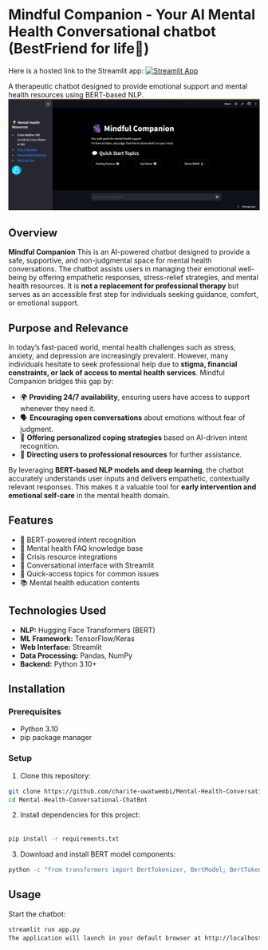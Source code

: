 # Mindful Companion - Your AI Mental Health Conversational chatbot (BestFriend for life🌚)

Here is a hosted link to the Streamlit app: [![Streamlit App](https://static.streamlit.io/badges/streamlit_badge_black_white.svg)](https://mental-health-conversational-chatbot.streamlit.app/) 

A therapeutic chatbot designed to provide emotional support and mental health resources using BERT-based NLP.
![Chatbot Interface UI](image.png)


##  Overview  

**Mindful Companion**  This is an AI-powered chatbot designed to provide a safe, supportive, and non-judgmental space for mental health conversations. The chatbot assists users in managing their emotional well-being by offering empathetic responses, stress-relief strategies, and mental health resources. It is **not a replacement for professional therapy** but serves as an accessible first step for individuals seeking guidance, comfort, or emotional support.  

##  Purpose and Relevance  

In today’s fast-paced world, mental health challenges such as stress, anxiety, and depression are increasingly prevalent. However, many individuals hesitate to seek professional help due to **stigma, financial constraints, or lack of access to mental health services**. Mindful Companion bridges this gap by:  

- 🌍 **Providing 24/7 availability**, ensuring users have access to support whenever they need it.  
- 🗣 **Encouraging open conversations** about emotions without fear of judgment.  
- 🧘 **Offering personalized coping strategies** based on AI-driven intent recognition.  
- 📌 **Directing users to professional resources** for further assistance.  

By leveraging **BERT-based NLP models and deep learning**, the chatbot accurately understands user inputs and delivers empathetic, contextually relevant responses. This makes it a valuable tool for **early intervention and emotional self-care** in the mental health domain.  


## Features

- 🤖 BERT-powered intent recognition
- 🧠 Mental health FAQ knowledge base
- 🚨 Crisis resource integrations
- 💬 Conversational interface with Streamlit
- 🎯 Quick-access topics for common issues
- 📚 Mental health education contents

## Technologies Used

- **NLP:** Hugging Face Transformers (BERT)
- **ML Framework:** TensorFlow/Keras
- **Web Interface:** Streamlit
- **Data Processing:** Pandas, NumPy
- **Backend:** Python 3.10+

## Installation

### Prerequisites
- Python 3.10
- pip package manager

### Setup

1. Clone this repository:
```bash
git clone https://github.com/charite-uwatwembi/Mental-Health-Conversational-ChatBot
cd Mental-Health-Conversational-ChatBot
```

2. Install dependencies for this project:

```bash

pip install -r requirements.txt
```

3. Download and install BERT model components:

```bash
python -c "from transformers import BertTokenizer, BertModel; BertTokenizer.from_pretrained('bert-base-uncased'); BertModel.from_pretrained('bert-base-uncased')"
```

## Usage
Start the chatbot:

```bash
streamlit run app.py
The application will launch in your default browser at http://localhost:8501
```

